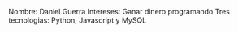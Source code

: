 Nombre: Daniel Guerra
Intereses: Ganar dinero programando
Tres tecnologias: Python, Javascript y MySQL